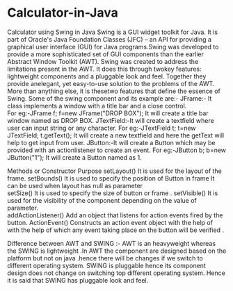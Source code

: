 # Calculator-in-Java
Calculator using Swing in Java
Swing is a GUI widget toolkit for Java. It is part of Oracle's Java Foundation Classes (JFC) – an API for providing a graphical user interface (GUI) for Java programs.Swing was developed to provide a more sophisticated set of GUI components than the earlier Abstract Window Toolkit (AWT). 
Swing was created to address the limitations present in the AWT. It does this through twokey features: lightweight components and a pluggable look and feel. Together they provide anelegant, yet easy-to-use solution to the problems of the AWT. More than anything else, it is thesetwo features that define the essence of Swing. 
 Some of the swing component and its example are:-
JFrame:-   It class implements a window with a title bar and a close control.   
For eg:-JFrame f;
      f=new JFrame("DROP BOX");
  It will create a title bar window named as DROP BOX.
JTextField:-It will create a textfield where user can input string or any character.
For eg:-JTextField t;
      t=new JTextField;
      t.getText();
It will create a new textfield and here the getText will help to get input from user.
JButton:-It will create a Button which may be provided with an actionlistener to create an event.
For eg:-JButton b;
      b=new JButton("1");
It will create a Button named as 1.

Methods or Constructor	Purpose
setLayout()   	It is used for the layout of the frame.
setBounds()	It is used to specify the position of Button in frame                                   It can be used when layout has null as parameter  
setSize()  	It is used to specify the size of button or frame .
setVisible()	It is used for the visibility of the component               depending on the value of parameter.     
addActionListener()	Add an object that listens for action                        events fired by the button.
ActionEvent()   	Constructs an action event object with the help of with the help of which any event taking place on                                  the button will be verified .

Difference between AWT and SWING :-
AWT is an heavyweight whereas the SWING is  lightweight .In AWT the component are designed based on the platform but not on java .hence there will be changes if we switch to different operating system. SWING is pluggable hence its component design does not change on switching top different operating system. Hence it is said that SWING has pluggable look and feel.


